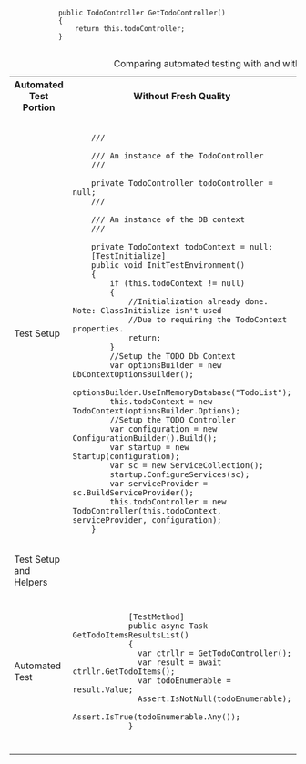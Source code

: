 <table border="0">
    <caption>Comparing automated testing with and without Fresh Quality</caption>
    <tr>
        <th>Automated Test Portion</th>
        <th>Without Fresh Quality</th>
        <th>With Fresh Quality</th>
    </tr>
    <tr>
        <td>Test Setup</td>
        <td><pre><code>
    /// <summary>
    /// An instance of the TodoController
    /// </summary>
    private TodoController todoController = null;
    /// <summary>
    /// An instance of the DB context
    /// </summary>
    private TodoContext todoContext = null;
    [TestInitialize]
    public void InitTestEnvironment()
    {
        if (this.todoContext != null)
        {
            //Initialization already done.  Note: ClassInitialize isn't used
            //Due to requiring the TodoContext properties.
            return;
        }
        //Setup the TODO Db Context
        var optionsBuilder = new DbContextOptionsBuilder<TodoContext>();
        optionsBuilder.UseInMemoryDatabase("TodoList");
        this.todoContext = new TodoContext(optionsBuilder.Options);
        //Setup the TODO Controller
        var configuration = new ConfigurationBuilder().Build();
        var startup = new Startup(configuration);
        var sc = new ServiceCollection();
        startup.ConfigureServices(sc);
        var serviceProvider = sc.BuildServiceProvider();
        this.todoController = new TodoController(this.todoContext, serviceProvider, configuration);
    }
        </code></pre>
        </td>
        <td>
            <pre><code>
            [TestClass]
            public class ControllerTests : TestBase<ControllerBase, ControllerTests>
            {
                protected override void ServiceInitializer(ServiceCollection services, HashSet<Type> neededInterfaces)
                {
                  //Note this DB context matches the one in Startup, it doesn't have to so long as 
                  //it is a valid context compatible with the code to be tested.
                  services.AddDbContext<TodoContext>(opt => opt.UseInMemoryDatabase("TodoList"));
                }
            </code></pre>
        </td>
    </tr>
    <tr>
        <td>Test Setup and Helpers</td>
        <pre><code>
            public TodoController GetTodoController()
            {
                return this.todoController;
            }
        </code></pre>
        <td>
        </td>
        <td>
        </td>
    </tr>
    <tr>
        <td>Automated Test</td>
        <td>
            <pre><code>
            [TestMethod]
            public async Task GetTodoItemsResultsList()
            {
              var ctrllr = GetTodoController(); 
              var result = await ctrllr.GetTodoItems();
              var todoEnumerable = result.Value;
              Assert.IsNotNull(todoEnumerable);
              Assert.IsTrue(todoEnumerable.Any());
            }
            </code></pre>
        </td>
        <td>
            <pre><code>
            [TestMethod]
            public async Task GetTodoItemsResultsList()
            {
              var ctrllr = Get<TodoController>();
              var result = await ctrllr.GetTodoItems();
              var todoEnumerable = result.Value;
              Assert.IsNotNull(todoEnumerable);
              Assert.IsTrue(todoEnumerable.Any());
            }
            </code></pre>
        </td>
    </tr> 
</table>
